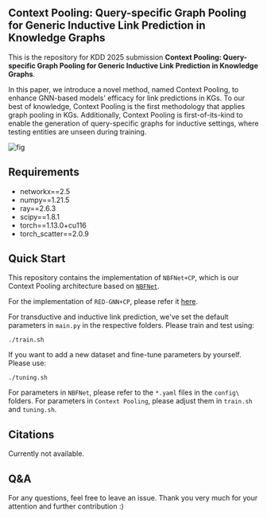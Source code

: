 ## Context Pooling: Query-specific Graph Pooling for Generic Inductive Link Prediction in Knowledge Graphs



This is the repository for KDD 2025 submission **Context Pooling: Query-specific Graph Pooling for Generic Inductive Link Prediction in Knowledge Graphs**.

In this paper, we introduce a novel method, named Context Pooling, to enhance GNN-based models' efficacy for link predictions in KGs. To our best of knowledge, Context Pooling is the first methodology that applies graph pooling in KGs. 
Additionally, Context Pooling is first-of-its-kind to enable the generation of query-specific graphs for inductive settings, where testing entities are unseen during training.

![fig](https://github.com/ECMLPKDD2025Submission/Context-Pooling/blob/master/fig.png)

## Requirements

- networkx==2.5
- numpy==1.21.5
- ray==2.6.3
- scipy==1.8.1
- torch==1.13.0+cu116
- torch_scatter==2.0.9

## Quick Start

This repository contains the implementation of `NBFNet+CP`, which is our Context Pooling architecture based on [`NBFNet`](https://github.com/KiddoZhu/NBFNet-PyG).

For the implementation of `RED-GNN+CP`, please refer it [here](https://github.com/ECMLPKDD2025Submission/Context-Pooling).

For transductive and inductive link prediction, we've set the default parameters in `main.py` in the respective folders. Please train and test using:
```shell
./train.sh
```

If you want to add a new dataset and fine-tune parameters by yourself. Please use:
```shell
./tuning.sh
```

For parameters in `NBFNet`, please refer to the `*.yaml` files in the `config\` folders.
For parameters in `Context Pooling`, please adjust them in `train.sh` and `tuning.sh`.


## Citations

Currently not available.

## Q&A

For any questions, feel free to leave an issue.
Thank you very much for your attention and further contribution :)
